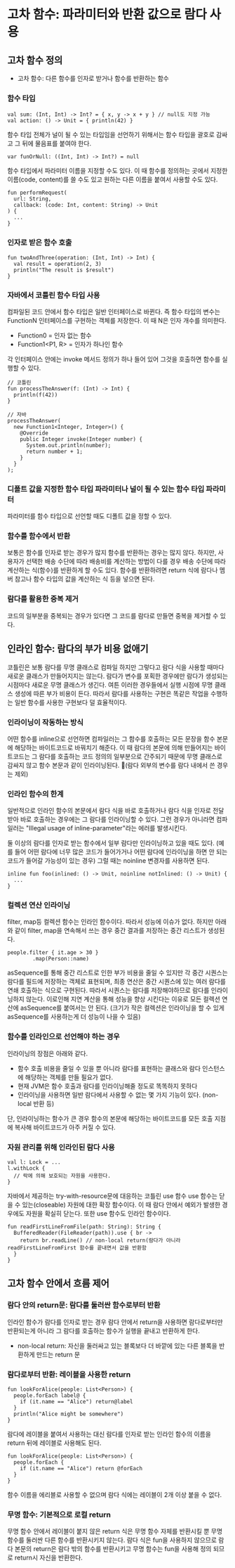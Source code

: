# 고차 함수: 파라미터와 반환 값으로 람다 사용
## 고차 함수 정의
* 고차 함수: 다른 함수를 인자로 받거나 함수를 반환하는 함수

### 함수 타입
```
val sum: (Int, Int) -> Int? = { x, y -> x + y } // null도 지정 가능
val action: () -> Unit = { println(42) }
```

함수 타입 전체가 널이 될 수 있는 타입임을 선언하기 위해서는 함수 타입을 괄호로 감싸고 그 뒤에 물음표를 붙여야 한다.
```
var funOrNull: ((Int, Int) -> Int?) = null
```

함수 타입에서 파라미터 이름을 지정할 수도 있다.
이 때 함수를 정의하는 곳에서 지정한 이름(code, content)를 쓸 수도 있고 원하는 다른 이름을 붙여서 사용할 수도 있다.
```
fun performRequest(
  url: String,
  callback: (code: Int, content: String) -> Unit
) {
  ...
}
```

### 인자로 받은 함수 호출
```
fun twoAndThree(operation: (Int, Int) -> Int) {
  val result = operation(2, 3)
  println("The result is $result")
}
```

### 자바에서 코틀린 함수 타입 사용
컴파일된 코드 안에서 함수 타입은 일반 인터페이스로 바뀐다.
즉 함수 타입의 변수는 FunctionN 인터페이스를 구현하는 객체를 저장한다.
이 때 N은 인자 개수를 의미한다.
* Function0<R> = 인자 없는 함수
* Function1<P1, R> = 인자가 하나인 함수

각 인터페이스 안에는 invoke 메서드 정의가 하나 들어 있어 그것을 호출하면 함수를 실행할 수 있다.
```
// 코틀린
fun processTheAnswer(f: (Int) -> Int) {
  println(f(42))
}

// 자바
processTheAnswer(
  new Function1<Integer, Integer>() {
    @Override
    public Integer invoke(Integer number) {
      System.out.println(number);
      return number + 1;
    }
  }
);
```

### 디폴트 값을 지정한 함수 타입 파라미터나 널이 될 수 있는 함수 타입 파라미터
파라미터를 함수 타입으로 선언할 때도 디폴트 값을 정할 수 있다.

### 함수를 함수에서 반환
보통은 함수를 인자로 받는 경우가 많지 함수를 반환하는 경우는 많지 않다.
하지만, 사용자가 선택한 배송 수단에 따라 배송비를 계산하는 방법이 다를 경우 배송 수단에 따라 계산하는 식(함수)를 반환하게 할 수도 있다.
함수를 반환하려면 return 식에 람다나 멤버 참고나 함수 타입의 값을 계산하는 식 등을 넣으면 된다.

### 람다를 활용한 중복 제거
코드의 일부분을 중복되는 경우가 있다면 그 코드를 람다로 만들면 중복을 제거할 수 있다.

## 인라인 함수: 람다의 부가 비용 없애기
코틀린은 보통 람다를 무명 클래스로 컴파일 하지만 그렇다고 람다 식을 사용할 때마다 새로운 클래스가 만들어지지는 않는다.
람다가 변수를 포획한 경우에만 람다가 생성되는 시점마다 새로운 무명 클래스가 생긴다.
여튼 이러한 경우들에서 실행 시점에 무명 클래스 생성에 따른 부가 비용이 든다.
따라서 람다를 사용하는 구현은 똑같은 작업을 수행하는 일반 함수를 사용한 구현보다 덜 효율적이다.

### 인라이닝이 작동하는 방식
어떤 함수를 inline으로 선언하면 컴파일러는 그 함수를 호출하는 모든 문장을 함수 본문에 해당하는 바이트코드로 바꿔치기 해준다.
이 때 람다의 본문에 의해 만들어지는 바이트코드는 그 람다를 호출하는 코드 정의의 일부분으로 간주되기 때문에 무명 클래스로 감싸지 않고 함수 본문과 같이 인라이닝된다.
(람다 외부의 변수를 람다 내에서 쓴 경우는 제외)

### 인라인 함수의 한계
일반적으로 인라인 함수의 본문에서 람다 식을 바로 호출하거나 람다 식을 인자로 전달받아 바로 호출하는 경우에는 그 람다를 인라이닝할 수 있다.
그런 경우가 아니라면 컴파일러는 "Illegal usage of inline-parameter"라는 에러를 발생시킨다.

둘 이상의 람다를 인자로 받는 함수에서 일부 람다만 인라이닝하고 있을 때도 있다.
(예를 들어 어떤 람다에 너무 많은 코드가 들어가거나 어떤 람다에 인라이닝을 하면 안 되는 코드가 들어갈 가능성이 있는 경우)
그럴 때는 noinline 변경자를 사용하면 된다.
```
inline fun foo(inlined: () -> Unit, noinline notInlined: () -> Unit) {
  ...
}
```

### 컬렉션 연산 인라이닝
filter, map등 컬렉션 함수는 인라인 함수이다. 따라서 성능에 이슈가 없다.
하지만 아래와 같이 filter, map을 연속해서 쓰는 경우 중간 결과를 저장하는 중간 리스트가 생성된다.
```
people.filter { it.age > 30 }
        .map(Person::name)
```

asSequence를 통해 중간 리스트로 인한 부가 비용을 줄일 수 있지만 각 중간 시퀀스는 람다를 필드에 저장하는 객체로 표현되며, 최종 연산은 중간 시퀀스에 있는 여러 람다를 연쇄 호출하는 식으로 구현된다.
따라서 시퀀스는 람다를 저장해야하므로 람다를 인라이닝하지 않는다.
이로인해 지연 계산을 통해 성능을 향상 시킨다는 이유로 모든 컬렉션 연산에 asSequence를 붙여서는 안 된다.
(크기가 작은 컬렉션은 인라이닝을 할 수 있게 asSequence를 사용하는게 더 성능이 나을 수 있음)

### 함수를 인라인으로 선언해야 하는 경우
인라이닝의 장점은 아래와 같다.
* 함수 호출 비용을 줄일 수 있을 뿐 아니라 람다를 표현하는 클래스와 람다 인스턴스에 해당하는 객체를 만들 필요가 없다.
* 현재 JVM은 함수 호출과 람다를 인라이닝해줄 정도로 똑똑하지 못하다
* 인라이닝을 사용하면 일반 람다에서 사용할 수 없는 몇 가지 기능이 있다. (non-local 반환 등)

단, 인라이닝하는 함수가 큰 경우 함수의 본문에 해당하는 바이트코드를 모든 호출 지점에 복사해 바이트코드가 아주 커질 수 있다.

### 자원 관리를 위해 인라인된 람다 사용
```
val l: Lock = ...
l.withLock {
  // 락에 의해 보호되는 자원을 사용한다.
}
```

자바에서 제공하는 try-with-resource문에 대응하는 코틀린 use 함수
use 함수는 닫을 수 있는(closeable) 자원에 대한 확장 함수이다.
이 때 람다 안에서 예외가 발생한 경우에도 자원을 확실히 닫는다.
또한 use 함수도 인라인 함수이다.
```
fun readFirstLineFromFile(path: String): String {
  BufferedReader(FileReader(path)).use { br ->
    return br.readLine() // non-local return(람다가 아니라 readFirstLineFromFirst 함수를 끝내면서 값을 반환함
  }
}
```

## 고차 함수 안에서 흐름 제어
### 람다 안의 return문: 람다를 둘러싼 함수로부터 반환
인라인 함수가 람다를 인자로 받는 경우 람다 안에서 return을 사용하면 람다로부터만 반환되는게 아니라 그 람다를 호출하는 함수가 실행을 끝내고 반환하게 한다.
* non-local return: 자신을 둘러싸고 있는 블록보다 더 바깥에 있는 다른 블록을 반환하게 만드는 return 문

### 람다로부터 반환: 레이블을 사용한 return
```
fun lookForAlice(people: List<Person>) {
  people.forEach label@ {
    if (it.name == "Alice") return@label
  }
  println("Alice might be somewhere")
}
```

람다에 레이블을 붙여서 사용하는 대신 람다를 인자로 받는 인라인 함수의 이름을 return 뒤에 레이블로 사용해도 된다.
```
fun lookForAlice(people: List<Person>) {
  people.forEach {
    if (it.name == "Alice") return @forEach
  }
}
```

함수 이름을 에리블로 사용할 수 없으며 람다 식에는 레이블이 2개 이상 붙을 수 없다.

### 무명 함수: 기본적으로 로컬 return
무명 함수 안에서 레이블이 붙지 않은 return 식은 무명 함수 자체를 반환시킬 뿐 무명 함수를 둘러싼 다른 함수를 반환시키지 않는다.
람다 식은 fun을 사용하지 않으므로 람다 본문의 return은 람다 밖의 함수를 반환시키고 무명 함수는 fun을 사용해 정의 되므로 return시 자신을 반환한다.
